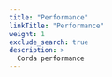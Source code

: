```yaml
---
title: "Performance"
linkTitle: "Performance"
weight: 1
exclude_search: true
description: >
  Corda performance
---
```

